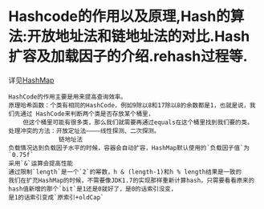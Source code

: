 # Hashcode的作用以及原理,Hash的算法:开放地址法和链地址法的对比.Hash扩容及加载因子的介绍.rehash过程等.

详见[HashMap](../java基础/HashMap.md)
        
    HashCode的作用主要是用来提高查询效率。
    原理哈希函数：个类有相同的HashCode，例如9除以8和17除以8的余数都是1，也就是说，我们先通过 HashCode来判断两个类是否存放某个桶里，
        但这个桶里可能有很多类，那么我们就需要再通过equals在这个桶里找到我们要的类。
    处理冲突的方法：开放定址法————线性探测、二次探测。  
                  链地址法
    负载情况达到负载因子水平的时候，容器会自动扩容，HashMap默认使用的`负载因子值`为`0.75f`
    采用`&`运算会提高性能
    通过限制`length`是一个`2`的幂数，h & (length-1)和h % length结果是一致的
    我们在扩充HashMap的时候，不需要像JDK1.7的实现那样重新计算hash，只需要看看原来的hash值新增的那个`bit`是1还是0就好了，是0的话索引没变，
    是1的话索引变成`原索引+oldCap`